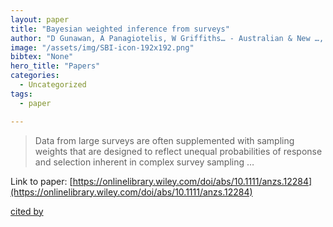 ```yaml
---
layout: paper
title: "Bayesian weighted inference from surveys"
author: "D Gunawan, A Panagiotelis, W Griffiths… - Australian & New …, 2020 - Wiley Online Library"
image: "/assets/img/SBI-icon-192x192.png"
bibtex: "None"
hero_title: "Papers"
categories:
  - Uncategorized
tags:
  - paper

---
```

>Data from large surveys are often supplemented with sampling weights that are designed to reflect unequal probabilities of response and selection inherent in complex survey sampling …

Link to paper: [https://onlinelibrary.wiley.com/doi/abs/10.1111/anzs.12284](https://onlinelibrary.wiley.com/doi/abs/10.1111/anzs.12284)

[cited by](https://scholar.google.com/scholar?cites=9508207002758426099&as_sdt=2005&sciodt=0,5&hl=en&num=20)
